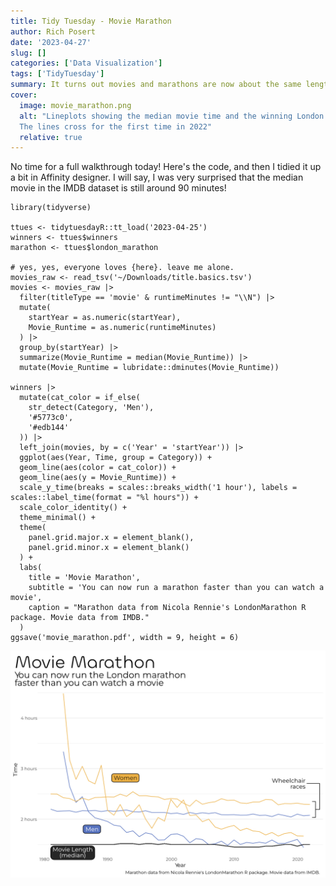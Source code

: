 ```yaml
---
title: Tidy Tuesday - Movie Marathon
author: Rich Posert
date: '2023-04-27'
slug: []
categories: ['Data Visualization']
tags: ['TidyTuesday']
summary: It turns out movies and marathons are now about the same length!
cover:
  image: movie_marathon.png
  alt: "Lineplots showing the median movie time and the winning London marathon time.
  The lines cross for the first time in 2022"
  relative: true
---
```


No time for a full walkthrough today! Here's the code, and then I tidied it up
a bit in Affinity designer. I will say, I was very surprised that the median movie
in the IMDB dataset is still around 90 minutes!

```
library(tidyverse)

ttues <- tidytuesdayR::tt_load('2023-04-25')
winners <- ttues$winners
marathon <- ttues$london_marathon

# yes, yes, everyone loves {here}. leave me alone.
movies_raw <- read_tsv('~/Downloads/title.basics.tsv')
movies <- movies_raw |> 
  filter(titleType == 'movie' & runtimeMinutes != "\\N") |> 
  mutate(
    startYear = as.numeric(startYear),
    Movie_Runtime = as.numeric(runtimeMinutes)
  ) |>
  group_by(startYear) |> 
  summarize(Movie_Runtime = median(Movie_Runtime)) |> 
  mutate(Movie_Runtime = lubridate::dminutes(Movie_Runtime))

winners |> 
  mutate(cat_color = if_else(
    str_detect(Category, 'Men'),
    '#5773c0',
    '#edb144'
  )) |> 
  left_join(movies, by = c('Year' = 'startYear')) |> 
  ggplot(aes(Year, Time, group = Category)) +
  geom_line(aes(color = cat_color)) +
  geom_line(aes(y = Movie_Runtime)) +
  scale_y_time(breaks = scales::breaks_width('1 hour'), labels = scales::label_time(format = "%l hours")) +
  scale_color_identity() +
  theme_minimal() +
  theme(
    panel.grid.major.x = element_blank(),
    panel.grid.minor.x = element_blank()
  ) +
  labs(
    title = 'Movie Marathon',
    subtitle = 'You can now run a marathon faster than you can watch a movie',
    caption = "Marathon data from Nicola Rennie's LondonMarathon R package. Movie data from IMDB."
  )
ggsave('movie_marathon.pdf', width = 9, height = 6)
```

![](movie_marathon.png)
